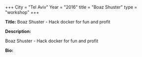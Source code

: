 +++
City = "Tel Aviv"
Year = "2016"
title = "Boaz Shuster"
type = "workshop"
+++

<div class="span-15  ">
  <div class="span-15  last ">
  <p><strong>Title:</strong>
  Boaz Shuster - Hack docker for fun and profit
  </p>

  <p><strong>Description:</strong></p>

  <p>
  Boaz Shuster - Hack docker for fun and profit

</p>
    <p><strong>Bio:</strong></p>

  <p></p>

  </div>
</div>

